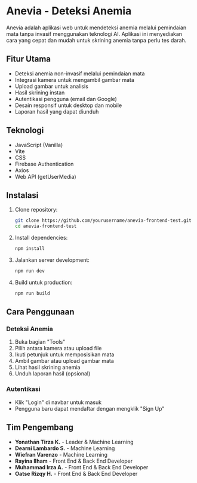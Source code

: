 # Anevia - Deteksi Anemia

Anevia adalah aplikasi web untuk mendeteksi anemia melalui pemindaian mata tanpa invasif menggunakan teknologi AI. Aplikasi ini menyediakan cara yang cepat dan mudah untuk skrining anemia tanpa perlu tes darah.

## Fitur Utama

- Deteksi anemia non-invasif melalui pemindaian mata
- Integrasi kamera untuk mengambil gambar mata
- Upload gambar untuk analisis
- Hasil skrining instan
- Autentikasi pengguna (email dan Google)
- Desain responsif untuk desktop dan mobile
- Laporan hasil yang dapat diunduh

## Teknologi

- JavaScript (Vanilla)
- Vite
- CSS
- Firebase Authentication
- Axios
- Web API (getUserMedia)

## Instalasi

1. Clone repository:

   ```bash
   git clone https://github.com/yourusername/anevia-frontend-test.git
   cd anevia-frontend-test
   ```

2. Install dependencies:

   ```bash
   npm install
   ```

3. Jalankan server development:

   ```bash
   npm run dev
   ```

4. Build untuk production:
   ```bash
   npm run build
   ```

## Cara Penggunaan

### Deteksi Anemia

1. Buka bagian "Tools"
2. Pilih antara kamera atau upload file
3. Ikuti petunjuk untuk memposisikan mata
4. Ambil gambar atau upload gambar mata
5. Lihat hasil skrining anemia
6. Unduh laporan hasil (opsional)

### Autentikasi

- Klik "Login" di navbar untuk masuk
- Pengguna baru dapat mendaftar dengan mengklik "Sign Up"

## Tim Pengembang

- **Yonathan Tirza K.** - Leader & Machine Learning
- **Dearni Lambardo S.** - Machine Learning
- **Wiefran Varenzo** - Machine Learning
- **Rayina Ilham** - Front End & Back End Developer
- **Muhammad Irza A.** - Front End & Back End Developer
- **Oatse Rizqy H.** - Front End & Back End Developer